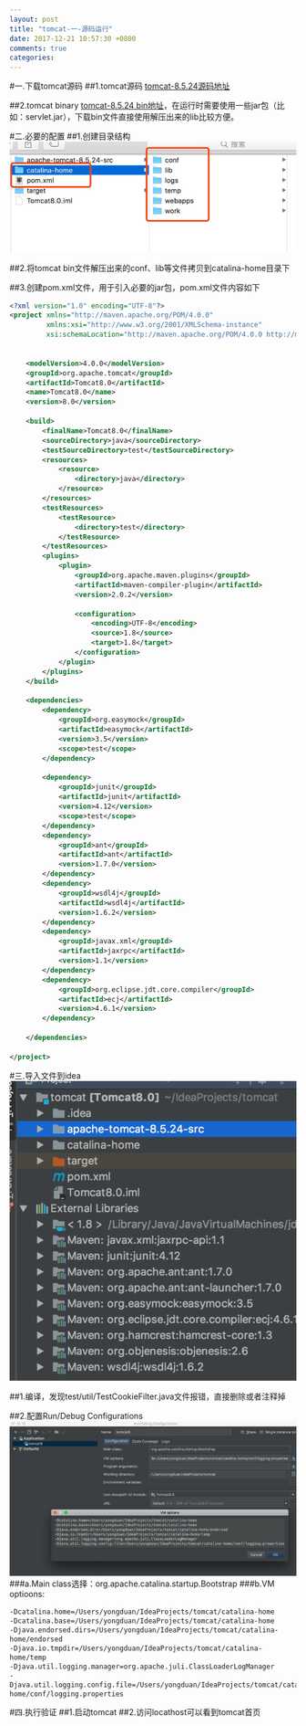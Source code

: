 ```yaml
---
layout: post
title: "tomcat-一-源码运行"
date: 2017-12-21 10:57:30 +0800
comments: true
categories: 
---
```

#一.下载tomcat源码
##1.tomcat源码 
[tomcat-8.5.24源码地址](http://mirrors.tuna.tsinghua.edu.cn/apache/tomcat/tomcat-8/v8.5.24/src/apache-tomcat-8.5.24-src.zip)

##2.tomcat binary
[tomcat-8.5.24 bin地址](http://mirrors.tuna.tsinghua.edu.cn/apache/tomcat/tomcat-8/v8.5.24/bin/apache-tomcat-8.5.24.zip)，在运行时需要使用一些jar包（比如：servlet.jar），下载bin文件直接使用解压出来的lib比较方便。

#二.必要的配置
##1.创建目录结构
![目录结构](/images/tomcat-source-mune-struct.png)

##2.将tomcat bin文件解压出来的conf、lib等文件拷贝到catalina-home目录下

##3.创建pom.xml文件，用于引入必要的jar包，pom.xml文件内容如下
```xml
<?xml version="1.0" encoding="UTF-8"?>    
<project xmlns="http://maven.apache.org/POM/4.0.0"    
         xmlns:xsi="http://www.w3.org/2001/XMLSchema-instance"    
         xsi:schemaLocation="http://maven.apache.org/POM/4.0.0 http://maven.apache.org/xsd/maven-4.0.0.xsd">    
    
    
    <modelVersion>4.0.0</modelVersion>    
    <groupId>org.apache.tomcat</groupId>    
    <artifactId>Tomcat8.0</artifactId>    
    <name>Tomcat8.0</name>    
    <version>8.0</version>    
    
    <build>    
        <finalName>Tomcat8.0</finalName>    
        <sourceDirectory>java</sourceDirectory>    
        <testSourceDirectory>test</testSourceDirectory>    
        <resources>    
            <resource>    
                <directory>java</directory>    
            </resource>    
        </resources>    
        <testResources>    
            <testResource>    
                <directory>test</directory>    
            </testResource>    
        </testResources>    
        <plugins>    
            <plugin>    
                <groupId>org.apache.maven.plugins</groupId>    
                <artifactId>maven-compiler-plugin</artifactId>    
                <version>2.0.2</version>
    
                <configuration>    
                    <encoding>UTF-8</encoding>    
                    <source>1.8</source>    
                    <target>1.8</target>    
                </configuration>    
            </plugin>    
        </plugins>    
    </build>    
    
    <dependencies>  
        <dependency>  
            <groupId>org.easymock</groupId>  
            <artifactId>easymock</artifactId>  
            <version>3.5</version>  
            <scope>test</scope>  
        </dependency>  
  
        <dependency>    
            <groupId>junit</groupId>    
            <artifactId>junit</artifactId>    
            <version>4.12</version>  
            <scope>test</scope>    
        </dependency>    
        <dependency>    
            <groupId>ant</groupId>    
            <artifactId>ant</artifactId>    
            <version>1.7.0</version>    
        </dependency>    
        <dependency>    
            <groupId>wsdl4j</groupId>    
            <artifactId>wsdl4j</artifactId>    
            <version>1.6.2</version>    
        </dependency>    
        <dependency>    
            <groupId>javax.xml</groupId>    
            <artifactId>jaxrpc</artifactId>    
            <version>1.1</version>    
        </dependency>    
        <dependency>    
            <groupId>org.eclipse.jdt.core.compiler</groupId>    
            <artifactId>ecj</artifactId>    
            <version>4.6.1</version>  
        </dependency>

    </dependencies>    
    
</project>
```

#三.导入文件到idea
![导入到idea后的效果](/images/idea-tomcat-source.png)

##1.编译，发现test/util/TestCookieFilter.java文件报错，直接删除或者注释掉

##2.配置Run/Debug Configurations
![Run/Debug Configurations](/images/idea-tomcat-conf.png)
###a.Main class选择：org.apache.catalina.startup.Bootstrap
###b.VM optioons:
```
-Dcatalina.home=/Users/yongduan/IdeaProjects/tomcat/catalina-home
-Dcatalina.base=/Users/yongduan/IdeaProjects/tomcat/catalina-home
-Djava.endorsed.dirs=/Users/yongduan/IdeaProjects/tomcat/catalina-home/endorsed
-Djava.io.tmpdir=/Users/yongduan/IdeaProjects/tomcat/catalina-home/temp
-Djava.util.logging.manager=org.apache.juli.ClassLoaderLogManager
-Djava.util.logging.config.file=/Users/yongduan/IdeaProjects/tomcat/catalina-home/conf/logging.properties
```

#四.执行验证
##1.启动tomcat
##2.访问locathost可以看到tomcat首页
